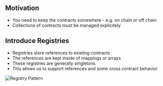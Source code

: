 ## Motivation
*   You need to keep the contracts somewhere - e.g. on chain or off chain
*   Collections of contracts must be managed explicitely

## Introduce Registries
*   Registries store references to existing contracts
*   The references are kept inside of mappings or arrays
*   These registries are generally singletons
*   This allows us to support references and some cross contract behavior

![Registry Pattern](https://octodex.github.com/images/yaktocat.png)